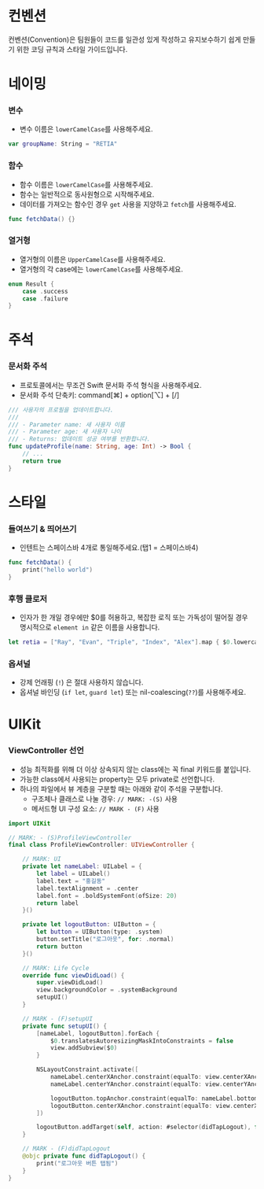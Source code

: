 # 컨벤션
컨벤션(Convention)은 팀원들이 코드를 일관성 있게 작성하고 유지보수하기 쉽게 만들기 위한 코딩 규칙과 스타일 가이드입니다.   

# 네이밍

### 변수
- 변수 이름은 `lowerCamelCase`를 사용해주세요.
```swift
var groupName: String = "RETIA"
```

### 함수
- 함수 이름은 `lowerCamelCase`를 사용해주세요.
- 함수는 일반적으로 동사원형으로 시작해주세요.
- 데이터를 가져오는 함수인 경우 `get` 사용을 지양하고 `fetch`를 사용해주세요.
```swift
func fetchData() {}
```

### 열거형
- 열거형의 이름은 `UpperCamelCase`를 사용해주세요.
- 열거형의 각 case에는 `lowerCamelCase`를 사용해주세요.
```swift
enum Result {
    case .success
    case .failure
}
```

# 주석

### 문서화 주석
- 프로토콜에서는 무조건 Swift 문서화 주석 형식을 사용해주세요.
- 문서화 주석 단축키: command[⌘] + option[⌥] + [/]
```swift
/// 사용자의 프로필을 업데이트합니다.
///
/// - Parameter name: 새 사용자 이름
/// - Parameter age: 새 사용자 나이
/// - Returns: 업데이트 성공 여부를 반환합니다.
func updateProfile(name: String, age: Int) -> Bool {
    // ...
    return true
}
```

# 스타일

### 들여쓰기 & 띄어쓰기
- 인텐트는 스페이스바 4개로 통일해주세요.(탭1 = 스페이스바4)
```swift
func fetchData() {
    print("hello world")
}
```

### 후행 클로저
- 인자가 한 개일 경우에만 $0를 허용하고, 복잡한 로직 또는 가독성이 떨어질 경우 명시적으로 `element in` 같은 이름을 사용합니다.
```swift
let retia = ["Ray", "Evan", "Triple", "Index", "Alex"].map { $0.lowercased() }
```

### 옵셔널
- 강제 언래핑 (`!`) 은 절대 사용하지 않습니다.
- 옵셔널 바인딩 (`if let`, `guard let`) 또는 nil-coalescing(`??`)를 사용해주세요.

# UIKit

### ViewController 선언
- 성능 최적화를 위해 더 이상 상속되지 않는 class에는 꼭 final 키워드를 붙입니다.
- 가능한 class에서 사용되는 property는 모두 private로 선언합니다.
- 하나의 파일에서 뷰 계층을 구분할 때는 아래와 같이 주석을 구분합니다.
    - 구조체나 클래스로 나눌 경우: `// MARK: -(S)` 사용
    - 메서드형 UI 구성 요소: `// MARK - (F)` 사용
```swift
import UIKit

// MARK: - (S)ProfileViewController
final class ProfileViewController: UIViewController {

    // MARK: UI
    private let nameLabel: UILabel = {
        let label = UILabel()
        label.text = "홍길동"
        label.textAlignment = .center
        label.font = .boldSystemFont(ofSize: 20)
        return label
    }()

    private let logoutButton: UIButton = {
        let button = UIButton(type: .system)
        button.setTitle("로그아웃", for: .normal)
        return button
    }()

    // MARK: Life Cycle
    override func viewDidLoad() {
        super.viewDidLoad()
        view.backgroundColor = .systemBackground
        setupUI()
    }

    // MARK - (F)setupUI
    private func setupUI() {
        [nameLabel, logoutButton].forEach {
            $0.translatesAutoresizingMaskIntoConstraints = false
            view.addSubview($0)
        }

        NSLayoutConstraint.activate([
            nameLabel.centerXAnchor.constraint(equalTo: view.centerXAnchor),
            nameLabel.centerYAnchor.constraint(equalTo: view.centerYAnchor, constant: -20),

            logoutButton.topAnchor.constraint(equalTo: nameLabel.bottomAnchor, constant: 16),
            logoutButton.centerXAnchor.constraint(equalTo: view.centerXAnchor)
        ])

        logoutButton.addTarget(self, action: #selector(didTapLogout), for: .touchUpInside)
    }

    // MARK - (F)didTapLogout
    @objc private func didTapLogout() {
        print("로그아웃 버튼 탭됨")
    }
}

```
